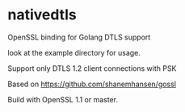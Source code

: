 # nativedtls
OpenSSL binding for Golang DTLS support

look at the example directory for usage.

Support only DTLS 1.2 client connections with PSK

Based on https://github.com/shanemhansen/gossl

Build with OpenSSL 1.1 or master.
